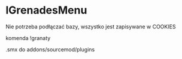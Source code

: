 # lGrenadesMenu
Nie potrzeba podłączać bazy, wszystko jest zapisywane w COOKIES
 
komenda !granaty
 
.smx do addons/sourcemod/plugins
